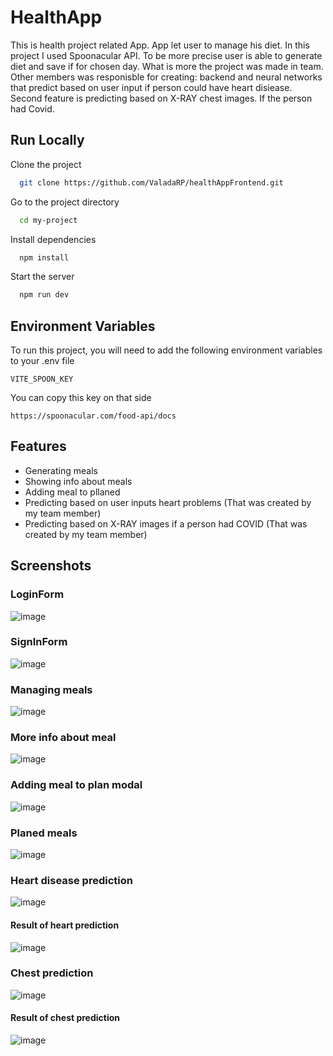 
# HealthApp

This is health project related App. App let user to manage his diet. In this project I used Spoonacular API. To be more precise user is able to generate diet and save if for chosen day. What is more the project was made in team. Other members was responisble for creating: backend and neural networks that predict based on user input if person could have heart disiease. Second feature is predicting based on X-RAY chest images. If the person had Covid.




## Run Locally

Clone the project

```bash
  git clone https://github.com/ValadaRP/healthAppFrontend.git
```

Go to the project directory

```bash
  cd my-project
```

Install dependencies

```bash
  npm install
```

Start the server

```bash
  npm run dev
```


## Environment Variables

To run this project, you will need to add the following environment variables to your .env file

`VITE_SPOON_KEY`

You can copy this key on that side

```http
https://spoonacular.com/food-api/docs
```


## Features

- Generating meals
- Showing info about meals
- Adding meal to pllaned
- Predicting based on user inputs heart problems (That was created by my team member)
- Predicting based on X-RAY images if a person had COVID (That was created by my team member)


## Screenshots

### LoginForm
![image](https://github.com/ValadaRP/healthAppFrontend/assets/79703007/97dec26c-2d9a-4d9b-9d00-4d33292ce0d9)

### SignInForm
![image](https://github.com/ValadaRP/healthAppFrontend/assets/79703007/d01d7558-6e0e-4a9e-9b4c-06cd77b41b22)

### Managing meals
![image](https://github.com/ValadaRP/healthAppFrontend/assets/79703007/37a5285a-1029-4351-8181-5795d5e4c292)

### More info about meal
![image](https://github.com/ValadaRP/healthAppFrontend/assets/79703007/89cdee30-1069-4001-afbd-287d5a898a44)

### Adding meal to plan modal
![image](https://github.com/ValadaRP/healthAppFrontend/assets/79703007/7b681555-9502-4960-97e1-8c5f4f818783)

### Planed meals
![image](https://github.com/ValadaRP/healthAppFrontend/assets/79703007/bc65ad6c-e066-4c7d-af0c-13a94cf47ee5)

### Heart disease prediction
![image](https://github.com/ValadaRP/healthAppFrontend/assets/79703007/f6e6cad8-33ed-40e4-8846-489e021c3fc1)

#### Result of heart prediction
![image](https://github.com/ValadaRP/healthAppFrontend/assets/79703007/6a3ae7b5-5506-41bc-a734-1b0dd4495f35)

### Chest prediction
![image](https://github.com/ValadaRP/healthAppFrontend/assets/79703007/83b312c8-bd59-4b5f-9ca4-d1bfd395feb9)

#### Result of chest prediction
![image](https://github.com/ValadaRP/healthAppFrontend/assets/79703007/2987c068-78a7-474c-8e7d-2803bbdaf858)

